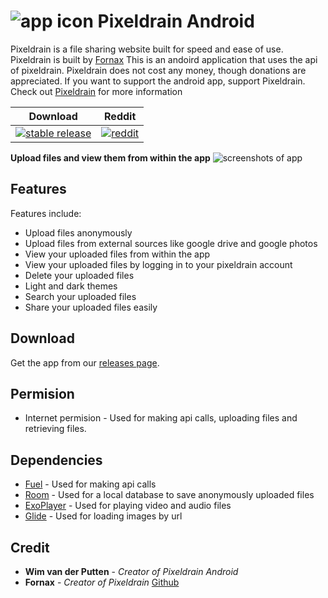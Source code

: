 # ![app icon](https://raw.githubusercontent.com/wimvdputten/Pixeldrain_android/master/app/src/main/res/mipmap-hdpi/ic_launcher_round.png) Pixeldrain Android

Pixeldrain is a file sharing website built for speed and ease of use.
Pixeldrain is built by [Fornax](https://twitter.com/Fornax96)
This is an andoird application that uses the api of pixeldrain.
Pixeldrain does not cost any money, though donations are appreciated.
If you want to support the android app, support Pixeldrain.
Check out [Pixeldrain](https://pixeldrain.com/) for more information

| Download | Reddit |
|-------|-------|
| [![stable release](https://img.shields.io/github/downloads-pre/wimvdputten/Pixeldrain_android/latest/total)](https://github.com/wimvdputten/Pixeldrain_android/releases) | [![reddit](https://img.shields.io/reddit/subreddit-subscribers/pixeldrain?style=flat)](http://reddit.com/r/pixeldrain)  |

**Upload files and view them from within the app**
![screenshots of app](https://raw.githubusercontent.com/wimvdputten/Pixeldrain_android/master/.github/app_screenshot.png)

## Features

Features include:
* Upload files anonymously
* Upload files from external sources like google drive and google photos
* View your uploaded files from within the app
* View your uploaded files by logging in to your pixeldrain account
* Delete your uploaded files
* Light and dark themes
* Search your uploaded files
* Share your uploaded files easily

## Download

Get the app from our [releases page](https://github.com/wimvdputten/Pixeldrain_android/releases).

## Permision
* Internet permision - Used for making api calls, uploading files and retrieving files.

## Dependencies

* [Fuel](https://github.com/kittinunf/fuel) - Used for making api calls
* [Room](https://developer.android.com/jetpack/androidx/releases/room) - Used for a local database to save anonymously uploaded files
* [ExoPlayer](https://github.com/google/ExoPlayer) - Used for playing video and audio files
* [Glide](https://github.com/bumptech/glide) - Used for loading images by url


## Credit

* **Wim van der Putten** - *Creator of Pixeldrain Android*
* **Fornax** - *Creator of Pixeldrain* [Github](https://github.com/Fornax96)

